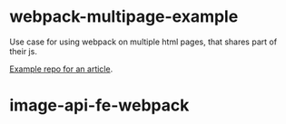 # webpack-multipage-example

Use case for using webpack on multiple html pages, that shares part of their js.

[Example repo for an article](https://how-to.dev/how-to-building-multipage-website-with-webpack-5).
# image-api-fe-webpack
